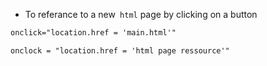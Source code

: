 - To referance to a new<code> html</code> page by clicking on a button
```html
onclick="location.href = 'main.html'"
```
`onclock = "location.href = 'html page ressource'"`
